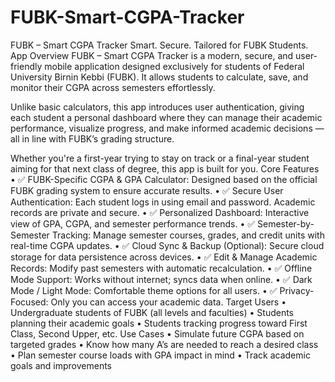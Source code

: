 # FUBK-Smart-CGPA-Tracker

FUBK – Smart CGPA Tracker
Smart. Secure. Tailored for FUBK Students.
App Overview
FUBK – Smart CGPA Tracker is a modern, secure, and user-friendly mobile application designed exclusively for students of Federal University Birnin Kebbi (FUBK). It allows students to calculate, save, and monitor their CGPA across semesters effortlessly.

Unlike basic calculators, this app introduces user authentication, giving each student a personal dashboard where they can manage their academic performance, visualize progress, and make informed academic decisions — all in line with FUBK’s grading structure.

Whether you're a first-year trying to stay on track or a final-year student aiming for that next class of degree, this app is built for you.
Core Features
•	✅ FUBK-Specific CGPA & GPA Calculator: Designed based on the official FUBK grading system to ensure accurate results.
•	✅ Secure User Authentication: Each student logs in using email and password. Academic records are private and secure.
•	✅ Personalized Dashboard: Interactive view of GPA, CGPA, and semester performance trends.
•	✅ Semester-by-Semester Tracking: Manage semester courses, grades, and credit units with real-time CGPA updates.
•	✅ Cloud Sync & Backup (Optional): Secure cloud storage for data persistence across devices.
•	✅ Edit & Manage Academic Records: Modify past semesters with automatic recalculation.
•	✅ Offline Mode Support: Works without internet; syncs data when online.
•	✅ Dark Mode / Light Mode: Comfortable theme options for all users.
•	✅ Privacy-Focused: Only you can access your academic data.
Target Users
• Undergraduate students of FUBK (all levels and faculties)
• Students planning their academic goals
• Students tracking progress toward First Class, Second Upper, etc.
Use Cases
• Simulate future CGPA based on targeted grades
• Know how many A’s are needed to reach a desired class
• Plan semester course loads with GPA impact in mind
• Track academic goals and improvements
